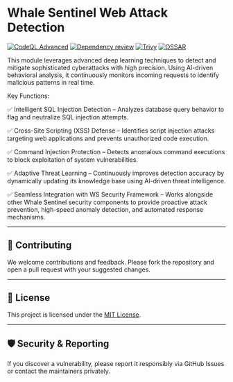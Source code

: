 # Whale Sentinel Web Attack Detection

[![CodeQL Advanced](https://github.com/YangYang-Research/whale-sentinel-web-attack-detection/actions/workflows/codeql.yml/badge.svg?branch=main)](https://github.com/YangYang-Research/whale-sentinel-web-attack-detection/actions/workflows/codeql.yml)
[![Dependency review](https://github.com/YangYang-Research/whale-sentinel-web-attack-detection/actions/workflows/dependency-review.yml/badge.svg)](https://github.com/YangYang-Research/whale-sentinel-web-attack-detection/actions/workflows/dependency-review.yml)
[![Trivy](https://github.com/YangYang-Research/whale-sentinel-web-attack-detection/actions/workflows/trivy.yml/badge.svg?branch=main)](https://github.com/YangYang-Research/whale-sentinel-web-attack-detection/actions/workflows/trivy.yml)
[![OSSAR](https://github.com/YangYang-Research/whale-sentinel-web-attack-detection/actions/workflows/ossar.yml/badge.svg?branch=main)](https://github.com/YangYang-Research/whale-sentinel-web-attack-detection/actions/workflows/ossar.yml)

This module leverages advanced deep learning techniques to detect and mitigate sophisticated cyberattacks with high precision. Using AI-driven behavioral analysis, it continuously monitors incoming requests to identify malicious patterns in real time. 

Key Functions:

✅ Intelligent SQL Injection Detection – Analyzes database query behavior to flag and neutralize SQL injection attempts.

✅ Cross-Site Scripting (XSS) Defense – Identifies script injection attacks targeting web applications and prevents unauthorized code execution.

✅ Command Injection Protection – Detects anomalous command executions to block exploitation of system vulnerabilities.

✅ Adaptive Threat Learning – Continuously improves detection accuracy by dynamically updating its knowledge base using AI-driven threat intelligence.

✅ Seamless Integration with WS Security Framework – Works alongside other Whale Sentinel security components to provide proactive attack prevention, high-speed anomaly detection, and automated response mechanisms.

---

## 🤝 Contributing

We welcome contributions and feedback. Please fork the repository and open a pull request with your suggested changes.

---

## 📄 License

This project is licensed under the [MIT License](LICENSE).

---

## 🛡️ Security & Reporting

If you discover a vulnerability, please report it responsibly via GitHub Issues or contact the maintainers privately.
